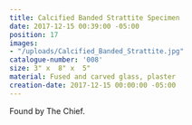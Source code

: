 ```yaml
---
title: Calcified Banded Strattite Specimen
date: 2017-12-15 00:39:00 -05:00
position: 17
images:
- "/uploads/Calcified_Banded_Strattite.jpg"
catalogue-number: '008'
size: 3" x  8" x  5"
material: Fused and carved glass, plaster
creation-date: 2017-12-15 00:00:00 -05:00
---
```


Found by The Chief.